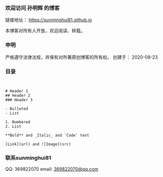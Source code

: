 ### 欢迎访问 孙明辉 的博客

链接地址： https://sunminghui81.github.io

本博客对所有人开放，欢迎阅读、转载。

### 申明

严格遵守法律法规，并保有对所著原创博客的所有权。
创建于： 2020-08-23

### 目录
```


# Header 1
## Header 2
### Header 3

- Bulleted
- List

1. Numbered
2. List

**Bold** and _Italic_ and `Code` text

[Link](url) and ![Image](src)
```


### 联系sunminghui81
QQ: 369822070
email: 369822070@qq.com


